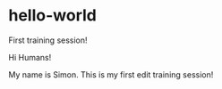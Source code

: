 # hello-world
First training session!

Hi Humans!

My name is Simon. This is my first edit training session!
